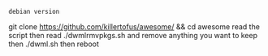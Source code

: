 ``debian version``

git clone https://github.com/killertofus/awesome/ && cd awesome read the script then read ./dwmlrmvpkgs.sh 
and remove anything you want to keep then ./dwml.sh
then reboot
